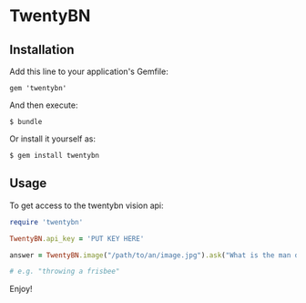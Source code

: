 # TwentyBN

## Installation

Add this line to your application's Gemfile:

    gem 'twentybn'

And then execute:

    $ bundle

Or install it yourself as:

    $ gem install twentybn

## Usage

To get access to the twentybn vision api:

```ruby
require 'twentybn'

TwentyBN.api_key = 'PUT KEY HERE'

answer = TwentyBN.image("/path/to/an/image.jpg").ask("What is the man doing?")

# e.g. "throwing a frisbee"
```

Enjoy!
